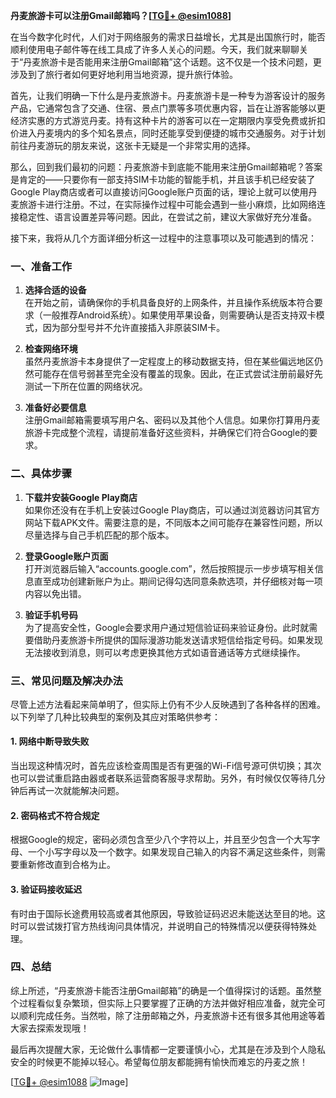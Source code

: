 **丹麦旅游卡可以注册Gmail邮箱吗？[[TG💪+ @esim1088](https://t.me/s/esim1088)]**

在当今数字化时代，人们对于网络服务的需求日益增长，尤其是出国旅行时，能否顺利使用电子邮件等在线工具成了许多人关心的问题。今天，我们就来聊聊关于“丹麦旅游卡是否能用来注册Gmail邮箱”这个话题。这不仅是一个技术问题，更涉及到了旅行者如何更好地利用当地资源，提升旅行体验。

首先，让我们明确一下什么是丹麦旅游卡。丹麦旅游卡是一种专为游客设计的服务产品，它通常包含了交通、住宿、景点门票等多项优惠内容，旨在让游客能够以更经济实惠的方式游览丹麦。持有这种卡片的游客可以在一定期限内享受免费或折扣价进入丹麦境内的多个知名景点，同时还能享受到便捷的城市交通服务。对于计划前往丹麦游玩的朋友来说，这张卡无疑是一个非常实用的选择。

那么，回到我们最初的问题：丹麦旅游卡到底能不能用来注册Gmail邮箱呢？答案是肯定的——只要你有一部支持SIM卡功能的智能手机，并且该手机已经安装了Google Play商店或者可以直接访问Google账户页面的话，理论上就可以使用丹麦旅游卡进行注册。不过，在实际操作过程中可能会遇到一些小麻烦，比如网络连接稳定性、语言设置差异等问题。因此，在尝试之前，建议大家做好充分准备。

接下来，我将从几个方面详细分析这一过程中的注意事项以及可能遇到的情况：

### 一、准备工作

1. **选择合适的设备**  
   在开始之前，请确保你的手机具备良好的上网条件，并且操作系统版本符合要求（一般推荐Android系统）。如果使用苹果设备，则需要确认是否支持双卡模式，因为部分型号并不允许直接插入非原装SIM卡。
   
2. **检查网络环境**  
   虽然丹麦旅游卡本身提供了一定程度上的移动数据支持，但在某些偏远地区仍然可能存在信号弱甚至完全没有覆盖的现象。因此，在正式尝试注册前最好先测试一下所在位置的网络状况。
   
3. **准备好必要信息**  
   注册Gmail邮箱需要填写用户名、密码以及其他个人信息。如果你打算用丹麦旅游卡完成整个流程，请提前准备好这些资料，并确保它们符合Google的要求。

### 二、具体步骤

1. **下载并安装Google Play商店**  
   如果你还没有在手机上安装过Google Play商店，可以通过浏览器访问其官方网站下载APK文件。需要注意的是，不同版本之间可能存在兼容性问题，所以尽量选择与自己手机匹配的那个版本。
   
2. **登录Google账户页面**  
   打开浏览器后输入“accounts.google.com”，然后按照提示一步步填写相关信息直至成功创建新账户为止。期间记得勾选同意条款选项，并仔细核对每一项内容以免出错。
   
3. **验证手机号码**  
   为了提高安全性，Google会要求用户通过短信验证码来验证身份。此时就需要借助丹麦旅游卡所提供的国际漫游功能发送请求短信给指定号码。如果发现无法接收到消息，则可以考虑更换其他方式如语音通话等方式继续操作。

### 三、常见问题及解决办法

尽管上述方法看起来简单明了，但实际上仍有不少人反映遇到了各种各样的困难。以下列举了几种比较典型的案例及其应对策略供参考：

#### 1. 网络中断导致失败
当出现这种情况时，首先应该检查周围是否有更强的Wi-Fi信号源可供切换；其次也可以尝试重启路由器或者联系运营商客服寻求帮助。另外，有时候仅仅等待几分钟后再试一次就能解决问题。

#### 2. 密码格式不符合规定
根据Google的规定，密码必须包含至少八个字符以上，并且至少包含一个大写字母、一个小写字母以及一个数字。如果发现自己输入的内容不满足这些条件，则需要重新修改直到合格为止。

#### 3. 验证码接收延迟
有时由于国际长途费用较高或者其他原因，导致验证码迟迟未能送达至目的地。这时可以尝试拨打官方热线询问具体情况，并说明自己的特殊情况以便获得特殊处理。

### 四、总结

综上所述，“丹麦旅游卡能否注册Gmail邮箱”的确是一个值得探讨的话题。虽然整个过程看似复杂繁琐，但实际上只要掌握了正确的方法并做好相应准备，就完全可以顺利完成任务。当然啦，除了注册邮箱之外，丹麦旅游卡还有很多其他用途等着大家去探索发现哦！

最后再次提醒大家，无论做什么事情都一定要谨慎小心，尤其是在涉及到个人隐私安全的时候更不能掉以轻心。希望每位朋友都能拥有愉快而难忘的丹麦之旅！

[[TG💪+ @esim1088](https://t.me/s/esim1088) ![Image](https://i.postimg.cc/4NQfJmqS/Snipaste-2025-05-13-00-14-12.png)]